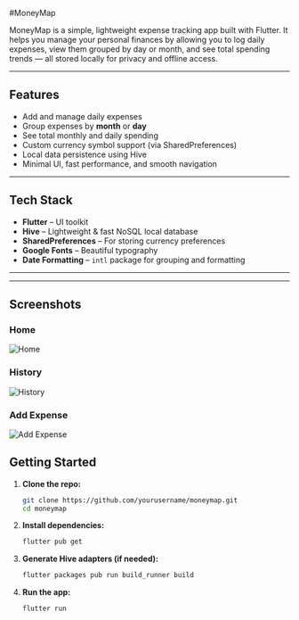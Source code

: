 #MoneyMap

MoneyMap is a simple, lightweight expense tracking app built with Flutter. It helps you manage your personal finances by allowing you to log daily expenses, view them grouped by day or month, and see total spending trends — all stored locally for privacy and offline access.

---

## Features

- Add and manage daily expenses
- Group expenses by **month** or **day**
- See total monthly and daily spending
- Custom currency symbol support (via SharedPreferences)
- Local data persistence using Hive
- Minimal UI, fast performance, and smooth navigation

---

## Tech Stack

- **Flutter** – UI toolkit
- **Hive** – Lightweight & fast NoSQL local database
- **SharedPreferences** – For storing currency preferences
- **Google Fonts** – Beautiful typography
- **Date Formatting** – `intl` package for grouping and formatting

---

---

## Screenshots

### Home
![Home](assets/screenshots/home_screen.png)

### History
![History](assets/screenshots/history_screen.png)

### Add Expense
![Add Expense](assets/screenshots/add_expense_sheet.png)

## Getting Started

1. **Clone the repo:**

   ```bash
   git clone https://github.com/yourusername/moneymap.git
   cd moneymap

2. **Install dependencies:**

   ```bash
   flutter pub get

3. **Generate Hive adapters (if needed):**

   ```bash
   flutter packages pub run build_runner build

4. **Run the app:**

   ```bash
   flutter run
